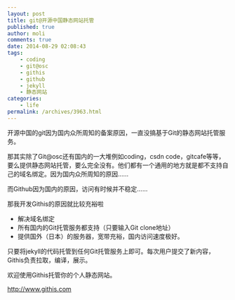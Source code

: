 ```yaml
---
layout: post
title: git@开源中国静态网站托管
published: true
author: moli
comments: true
date: 2014-08-29 02:08:43
tags:
    - coding
    - git@osc
    - githis
    - github
    - jekyll
    - 静态网站
categories:
    - life
permalink: /archives/3963.html
---
```

开源中国的git因为国内众所周知的备案原因，一直没搞基于Git的静态网站托管服务。

那其实除了Git@osc还有国内的一大堆例如coding，csdn code，gitcafe等等，要么提供静态网站托管，要么完全没有。他们都有一个通用的地方就是都不支持自己的域名绑定。因为国内众所周知的原因……

而Github因为国内的原因，访问有时候并不稳定……

那我开发Githis的原因就比较充裕啦

  * 解决域名绑定
  * 所有国内的Git托管服务都支持（只要输入Git clone地址）
  * 提供国外（日本）的服务器，宽带充裕，国内访问速度极好。

只要将jekyll的代码托管到任何Git托管服务上即可。每次用户提交了新内容，Githis负责拉取，编译，展示。

欢迎使用Githis托管你的个人静态网站。

http://www.githis.com